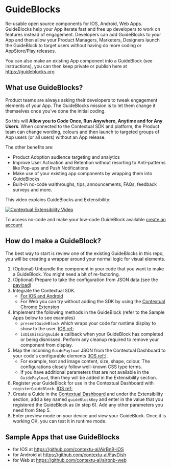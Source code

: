 # GuideBlocks

Re-usable open source components for IOS, Android, Web Apps. GuideBlocks help your App iterate fast and free up developers to work on features instead of engagement.
Developers can add GuideBlocks to your App and then allow your Product Managers, Marketers, Designers launch the GuideBlock to target users without having do more coding or AppStore/Play releases.

You can also make an existing App component into a GuideBlock (see instructions), you can then keep private or publish here at https://guideblocks.org

## What use GuideBlocks?

Product teams are always asking their developers to tweak engagement elements of your App. The GuideBlocks mission is to let them change it themselves once you've done the initial coding.

So this will **Allow you to Code Once, Run Anywhere, Anytime and for Any Users**. When connected to the Contextual SDK and platform, the Product team can change wording, colours and then launch to targeted groups of App users (or all users) without an App release.

The other benefits are:

- Product Adoption audience targeting and analytics
- Improve User Activation and Retention without resorting to Anti–patterns like Pop-ups and Push Notifications
- Make use of your existing app components by wrapping them into GuideBlocks
- Built-in no-code walthroughs, tips, announcements, FAQs, feedback surveys and more.

This video explains GuideBlocks and Extensibility:

<a href="https://player.vimeo.com/video/892110184?h=5450aff1d6" target="_blank">
  <img src="https://i.vimeocdn.com/video/1768561152-e605b806a1b3d931a471131e377904cdbb55b97fcdeeda2bb30882397d4acf1f-d_800x600?r=pad" alt="Contextual Extensibility Video">
</a>

To access no-code and make your low-code GuideBlock available [create an account](https://dashboard.contextu.al/register)

## How do I make a GuideBlock?

The best way to start is review one of the existing GuideBlocks in this repo, you will be creating a wrapper around your normal logic for visual elements.

1. (Optional) Unbundle the component in your code that you want to make a GuideBlock. You might need a bit of re-factoring.
2. (Optional) Prepare to take the configuration from JSON data (see the [payload](https://docs.contextu.al/sdks/ios/reference/guideblocks/ctxbaseguidecontroller/guidepayload/overview/))
3. Integrate the Contextual SDK. 
   - [For IOS and Android](https://dashboard.contextu.al/wizard/mobile_wizard)
   - For Web you can try without adding the SDK by using the [Contextual Chrome Extension](https://dashboard.contextu.al/wizard/web_wizard)
4. Implement the following methods in the GuideBlock (refer to the Sample Apps below to see examples)
   - `presentGuideBlock` which wraps your code for runtime display to show to the user. [IOS ref:](https://docs.contextu.al/sdks/ios/reference/guideblocks/ctxbaseguidecontroller/presentguideblock/)
   - `isDismissingGuide` a callback when your GuideBlock has completed or being dismissed. Perform any cleanup required to remove your component from display.
5. Map the incoming `GuidePayload` JSON from the Contextual Dashboard to your code's configurable elements [[IOS ref:]](https://docs.contextu.al/sdks/ios/reference/guideblocks/ctxbaseguidecontroller/guidepayload/overview/). 
   - For example, text and image content, size, shape, colour. The configurations closely follow well-known CSS type terms.
   - If you have additional parameters that are not available in the `GuidePayload`, then they will be added in the Extensibility section. 
6. Register your GuideBlock for use in the Contextual Dashboard with `registerGuideBlock`. [IOS ref:](https://docs.contextu.al/sdks/ios/reference/guideblocks/overview/)
7. Create a Guide in the [Contextual Dashboard](https://dashboard.contextu.al/) and under the Extensibility section, add a key named `guideBlockKey` and enter in the value that you registered the GuideBlock as (in step 6). Add any other parameters you need from Step 5.
8. Enter preview mode on your device and view your GuideBlock. Once it is working OK, you can test it in runtime mode.

## Sample Apps that use GuideBlocks

- for IOS at https://github.com/contextu-al/AirBnB-iOS
- for Android at https://github.com/contextu-al/FavDish
- for Web at https://github.com/contextu-al/airbnb-web
